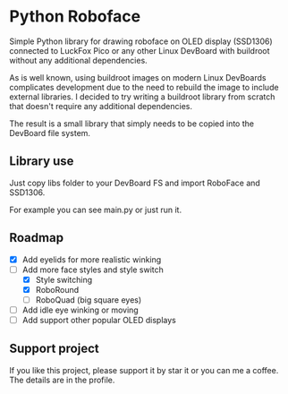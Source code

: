 # Python Roboface
Simple Python library for drawing  roboface on OLED display (SSD1306) connected to LuckFox Pico or any other Linux DevBoard with buildroot without any additional dependencies.

As is well known, using buildroot images on modern Linux DevBoards complicates development due to the need to rebuild the image to include external libraries. I decided to try writing a buildroot library from scratch that doesn't require any additional dependencies.

The result is a small library that simply needs to be copied into the DevBoard file system.

## Library use
Just copy libs folder to your DevBoard FS and import RoboFace and SSD1306.

For example you can see main.py or just run it.

## Roadmap
- [x] Add eyelids for more realistic winking
- [ ] Add more face styles and style switch
    - [x] Style switching
    - [x] RoboRound
    - [ ] RoboQuad (big square eyes)
- [ ] Add idle eye winking or moving
- [ ] Add support other popular OLED displays

## Support project
If you like this project, please support it by star it or you can me a coffee. The details are in the profile.
